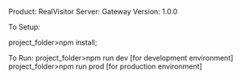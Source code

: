 Product: RealVisitor 
Server: Gateway
Version: 1.0.0

To Setup:

project_folder>npm install;

To Run:
project_folder>npm run dev [for development environment]
project_folder>npm run prod [for production environment]


